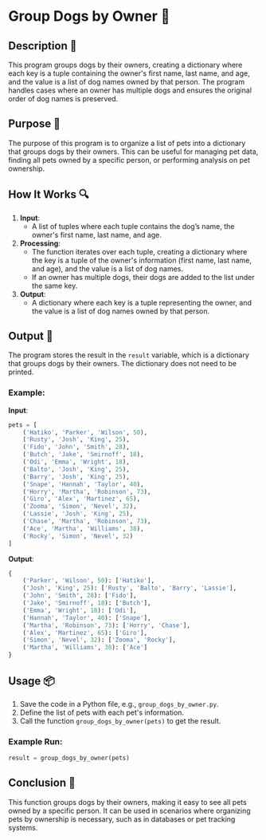 # Group Dogs by Owner 🐾

## Description 📝

This program groups dogs by their owners, creating a dictionary where each key is a tuple containing the owner's first name, last name, and age, and the value is a list of dog names owned by that person. The program handles cases where an owner has multiple dogs and ensures the original order of dog names is preserved.

## Purpose 🎯

The purpose of this program is to organize a list of pets into a dictionary that groups dogs by their owners. This can be useful for managing pet data, finding all pets owned by a specific person, or performing analysis on pet ownership.

## How It Works 🔍

1. **Input**:
    - A list of tuples where each tuple contains the dog’s name, the owner's first name, last name, and age.
2. **Processing**:
    - The function iterates over each tuple, creating a dictionary where the key is a tuple of the owner's information (first name, last name, and age), and the value is a list of dog names.
    - If an owner has multiple dogs, their dogs are added to the list under the same key.
3. **Output**:
    - A dictionary where each key is a tuple representing the owner, and the value is a list of dog names owned by that person.

## Output 📜

The program stores the result in the `result` variable, which is a dictionary that groups dogs by their owners. The dictionary does not need to be printed.

### Example:

**Input**:

```python
pets = [
    ('Hatiko', 'Parker', 'Wilson', 50),
    ('Rusty', 'Josh', 'King', 25),
    ('Fido', 'John', 'Smith', 28),
    ('Butch', 'Jake', 'Smirnoff', 18),
    ('Odi', 'Emma', 'Wright', 18),
    ('Balto', 'Josh', 'King', 25),
    ('Barry', 'Josh', 'King', 25),
    ('Snape', 'Hannah', 'Taylor', 40),
    ('Horry', 'Martha', 'Robinson', 73),
    ('Giro', 'Alex', 'Martinez', 65),
    ('Zooma', 'Simon', 'Nevel', 32),
    ('Lassie', 'Josh', 'King', 25),
    ('Chase', 'Martha', 'Robinson', 73),
    ('Ace', 'Martha', 'Williams', 38),
    ('Rocky', 'Simon', 'Nevel', 32)
]
```

**Output**:

```python
{
    ('Parker', 'Wilson', 50): ['Hatiko'],
    ('Josh', 'King', 25): ['Rusty', 'Balto', 'Barry', 'Lassie'],
    ('John', 'Smith', 28): ['Fido'],
    ('Jake', 'Smirnoff', 18): ['Butch'],
    ('Emma', 'Wright', 18): ['Odi'],
    ('Hannah', 'Taylor', 40): ['Snape'],
    ('Martha', 'Robinson', 73): ['Horry', 'Chase'],
    ('Alex', 'Martinez', 65): ['Giro'],
    ('Simon', 'Nevel', 32): ['Zooma', 'Rocky'],
    ('Martha', 'Williams', 38): ['Ace']
}
```

## Usage 📦

1. Save the code in a Python file, e.g., `group_dogs_by_owner.py`.
2. Define the list of pets with each pet's information.
3. Call the function `group_dogs_by_owner(pets)` to get the result.

### Example Run:

```python
result = group_dogs_by_owner(pets)
```

## Conclusion 🚀

This function groups dogs by their owners, making it easy to see all pets owned by a specific person. It can be used in scenarios where organizing pets by ownership is necessary, such as in databases or pet tracking systems.
